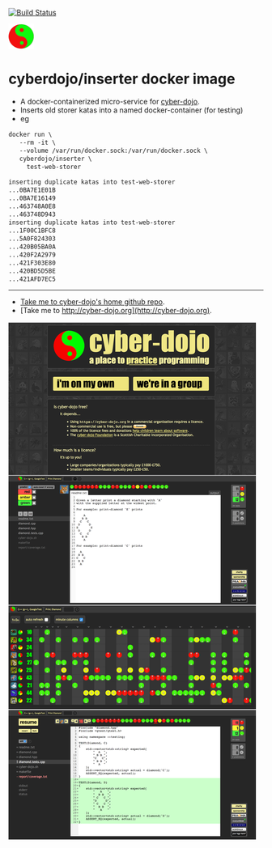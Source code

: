 
[![Build Status](https://travis-ci.org/cyber-dojo/inserter.svg?branch=master)](https://travis-ci.org/cyber-dojo/inserter)

<img src="https://raw.githubusercontent.com/cyber-dojo/nginx/master/images/home_page_logo.png"
alt="cyber-dojo yin/yang logo" width="50px" height="50px"/>

# cyberdojo/inserter docker image

- A docker-containerized micro-service for [cyber-dojo](http://cyber-dojo.org).
- Inserts old storer katas into a named docker-container (for testing)
- eg
```
docker run \
   --rm -it \
   --volume /var/run/docker.sock:/var/run/docker.sock \
   cyberdojo/inserter \
     test-web-storer
```
```
inserting duplicate katas into test-web-storer
...0BA7E1E01B
...0BA7E16149
...463748A0E8
...463748D943
inserting duplicate katas into test-web-storer
...1F00C1BFC8
...5A0F824303
...420B05BA0A
...420F2A2979
...421F303E80
...420BD5D5BE
...421AFD7EC5
```

- - - -

* [Take me to cyber-dojo's home github repo](https://github.com/cyber-dojo/cyber-dojo).
* [Take me to http://cyber-dojo.org](http://cyber-dojo.org).

![cyber-dojo.org home page](https://github.com/cyber-dojo/cyber-dojo/blob/master/shared/home_page_snapshot.png)
